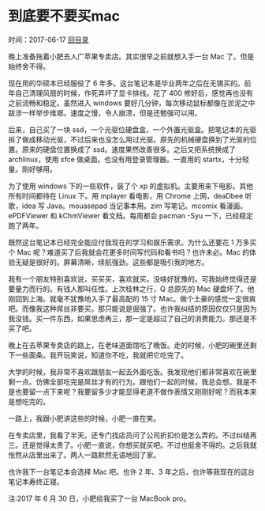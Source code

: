 # 到底要不要买mac
时间：2017-06-17 [回目录](../README.md "目录")

晚上准备拖着小肥去人广苹果专卖店。其实很早之前就想入手一台 Mac 了。但是始终舍不得。

现在用的华硕本已经服役了 6 年多。这台笔记本是毕业两年之后在无锡买的。前年自己清理风扇的时候，作死弄坏了显卡排线。花了 400 修好后，感觉再也没有之前流畅和稳定。虽然进入 windows 要好几分钟，每次移动鼠标都像在淤泥之中跋涉一样举步维艰。速度之慢，令人崩溃，但是还勉强可以用。

后来，自己买了一块 ssd，一个光驱位硬盘盒，一个外置光驱盒。把笔记本的光驱拆了做成移动光驱，不过后来也没怎么用过光驱。原先的机械硬盘换到了光驱的位置。原来的硬盘位置换成了 ssd。速度果然改善很多。之后又把系统换成了 archlinux，使用 xfce 做桌面。也没有用登录管理器。一直用的 startx，十分轻量。刚好够用。

为了使用 windows 下的一些软件，装了个 xp 的虚拟机。主要用来下电影。其他所有时间都待在 Linux 下。用 mplayer 看电影，用 Chrome 上网，deaDbee 听歌，idea 写 Java。mouasepad 当记事本用。zim 写笔记。mcomix 看漫画。ePDFViewer 和 kChmViewer 看文档。每周都会 pacman -Syu 一下，已经稳定跑了两年。

既然这台笔记本已经完全能应付我现在的学习和娱乐需求。为什么还要花 1 万多买个 Mac 呢？难道买了后我就会花更多时间写代码和看书吗？也许未必。Mac 的体验无疑是很好的。屏幕清晰，续航强劲。这些都是吸引我的地方。

我有一个朋友特别喜欢说，买买买，喜欢就买。没啥好犹豫的。可我始终觉得还是要量力而行的。有钱人那叫任性。上次桂林之行，Q 总原先的 Mac 硬盘坏了。他刚回到上海。就毫不犹豫地入手了最高配的 15 寸 Mac。做个土豪的感觉一定很爽吧。而像我这种屌丝非要买。那只能说是倔强了。也许我纠结的原因仅仅只是因为我没钱。买一件东西，如果思虑再三，那一定是超过了自己的消费能力。那还是不买了吧。

晚上在去苹果专卖店的路上，在老味道面馆吃了晚饭。走的时候，小肥的碗里还剩下一些面条。我开玩笑说，知道你不吃，我就把它吃完了。

大学的时候，我非常不喜欢跟朋友一起去外面吃饭。我发现他们都非常喜欢在碗里剩一点。仿佛全部吃完是屌丝才有的行为。跟他们一起的时候，我总会想。我是不是也要留一点下来呢？我要留多少才能显得老道不做作表情又刚刚好呢？而我本来是想吃完的。

一路上，我跟小肥讲这些的时候，小肥一直在笑。

在专卖店里，我看了半天。还专门找店员问了公司折扣价是怎么弄的。不过纠结再三。还是觉得太贵了。小肥一直说，你想买就买吧。不过也挺舍不得的。之后我就怅然从店里出来了。两人一路默然无语地回了家。

也许我下一台笔记本会选择 Mac 吧。也许 2 年、3 年之后，也许等我现在的这台笔记本寿终正寝。

注:2017 年 6 月 30 日，小肥给我买了一台 MacBook pro。